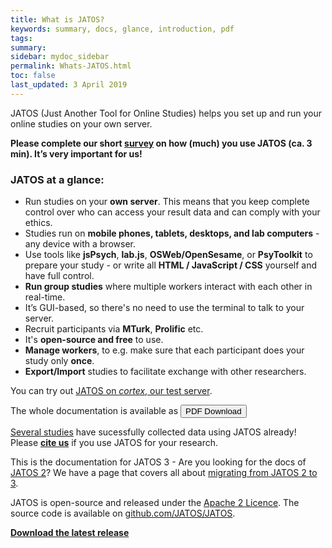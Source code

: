 ```yaml
---
title: What is JATOS?
keywords: summary, docs, glance, introduction, pdf
tags: 
summary:
sidebar: mydoc_sidebar
permalink: Whats-JATOS.html
toc: false
last_updated: 3 April 2019
---
```


JATOS (Just Another Tool for Online Studies) helps you set up and run your online studies on your own server.

**Please complete our short [survey](https://forms.gle/Jtjw4LxpyWVFEtG17) on how (much) you use JATOS (ca. 3 min). It’s very important for us!**

### JATOS at a glance: 
* Run studies on your **own server**. This means that you keep complete control over who can access your result data and can comply with your ethics.
* Studies run on **mobile phones, tablets, desktops, and lab computers** - any device with a browser.
* Use tools like **jsPsych**, **lab.js**, **OSWeb/OpenSesame**, or **PsyToolkit** to prepare your study - or write all **HTML / JavaScript / CSS** yourself and have full control.
* **Run group studies** where multiple workers interact with each other in real-time.
* It’s GUI-based, so there's no need to use the terminal to talk to your server. 
* Recruit participants via **MTurk**, **Prolific** etc.
* It's **open-source and free** to use.
* **Manage workers**, to e.g. make sure that each participant does your study only **once**.
* **Export/Import** studies to facilitate exchange with other researchers.

You can try out [JATOS on _cortex_, our test server](JATOS-Tryout-Server.html).

The whole documentation is available as <a target="_blank" class="noCrossRef" href="https://github.com/JATOS/JATOS_docs_v3/raw/gh-pages/pdf/jatos.pdf"><button type="button" class="btn btn-default" aria-label="Left Align"><span class="glyphicon glyphicon-download-alt" aria-hidden="true"></span> PDF Download</button></a>

[Several studies](Papers-Citing-JATOS.html) have sucessfully collected data using JATOS already! Please **[cite us](http://journals.plos.org/plosone/article?id=10.1371/journal.pone.0130834)** if you use JATOS for your research.


This is the documentation for JATOS 3 - Are you looking for the docs of [JATOS 2](http://v2.jatos.org/Whats-JATOS.html)? We have a page that covers all about [migrating from JATOS 2 to 3](Migrate-from-v2-to-v3.html).

JATOS is open-source and released under the [Apache 2 Licence](http://www.apache.org/licenses/LICENSE-2.0.html). The source code is available on [github.com/JATOS/JATOS](https://github.com/JATOS/JATOS).

**[Download the latest release](https://github.com/JATOS/JATOS/releases/latest)**
